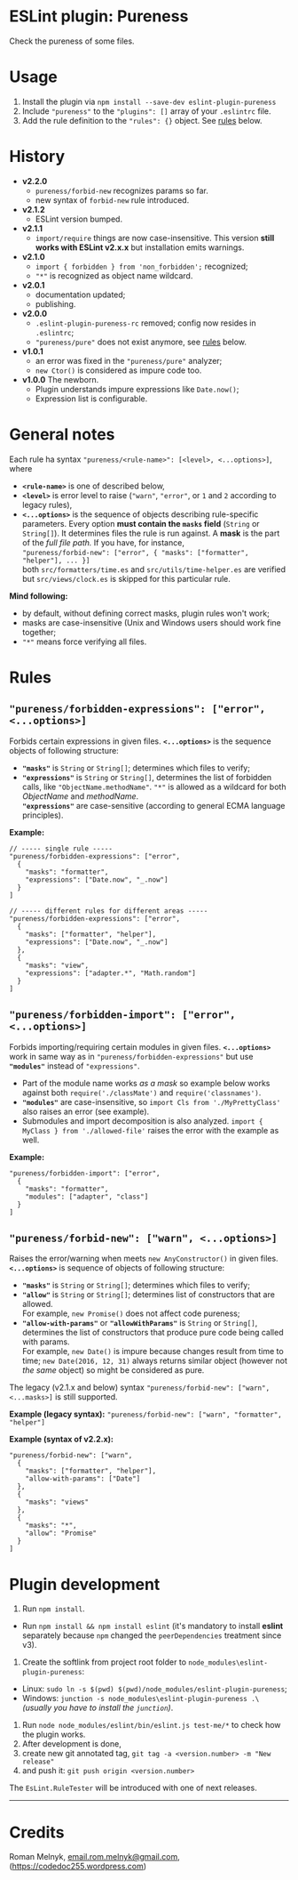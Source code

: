 # ESLint plugin: Pureness
Check the pureness of some files.

# Usage
1. Install the plugin via `npm install --save-dev eslint-plugin-pureness`
1. Include `"pureness"` to the `"plugins": []` array of your `.eslintrc` file.
1. Add the rule definition to the `"rules": {}` object. See [rules](#rules) below.

# History
- **v2.2.0**
  - `pureness/forbid-new` recognizes params so far.
  - new syntax of `forbid-new` rule introduced.
- **v2.1.2**
  - ESLint version bumped.
- **v2.1.1**
  - `import/require` things are now case-insensitive. This version **still works with ESLint v2.x.x** but installation emits warnings.
- **v2.1.0**
  - `import { forbidden } from 'non_forbidden';` recognized;
  - `"*"` is recognized as object name wildcard.
- **v2.0.1**
  - documentation updated;
  - publishing.
- **v2.0.0**
  - `.eslint-plugin-pureness-rc` removed; config now resides in `.eslintrc`;
  - `"pureness/pure"` does not exist anymore, see [rules](#rules) below.
- **v1.0.1**
  - an error was fixed in the `"pureness/pure"` analyzer;
  - `new Ctor()` is considered as impure code too.
- **v1.0.0** The newborn.
  - Plugin understands impure expressions like `Date.now()`;
  - Expression list is configurable.

# General notes
Each rule ha syntax `"pureness/<rule-name>": [<level>, <...options>]`, where
- **`<rule-name>`** is one of described below,
- **`<level>`** is error level to raise (`"warn"`, `"error"`, or `1` and `2` according to legacy rules),
- **`<...options>`** is the sequence of objects describing rule-specific parameters. Every option **must contain the `masks` field** (`String` or `String[]`). It determines files the rule is run against. A **mask** is the part of the _full file path._ If you have, for instance,  
   `"pureness/forbid-new": ["error", { "masks": ["formatter", "helper"], ... }]`  
   both `src/formatters/time.es` and `src/utils/time-helper.es` are verified but `src/views/clock.es` is skipped for this particular rule.

**Mind following:**
- by default, without defining correct masks, plugin rules won't work;
- masks are case-insensitive (Unix and Windows users should work fine together;
- `"*"` means force verifying all files.

# Rules
## `"pureness/forbidden-expressions": ["error", <...options>]`
Forbids certain expressions in given files. **`<...options>`** is the sequence objects of following structure:

- **`"masks"`** is `String` or `String[]`; determines which files to verify;
- **`"expressions"`** is `String` or `String[]`, determines the list of forbidden calls, like `"ObjectName.methodName"`. `"*"` is allowed as a wildcard for both _ObjectName_ and _methodName_.  
   **`"expressions"`** are case-sensitive (according to general ECMA language principles).

**Example:**
```
// ----- single rule -----
"pureness/forbidden-expressions": ["error",
  {
    "masks": "formatter",
    "expressions": ["Date.now", "_.now"]
  }
]

// ----- different rules for different areas -----
"pureness/forbidden-expressions": ["error",
  {
    "masks": ["formatter", "helper"],
    "expressions": ["Date.now", "_.now"]
  },
  {
    "masks": "view",
    "expressions": ["adapter.*", "Math.random"]
  }
]
```

## `"pureness/forbidden-import": ["error", <...options>]`
Forbids importing/requiring certain modules in given files. **`<...options>`** work in same way as in `"pureness/forbidden-expressions"` but use **`"modules"`** instead of `"expressions"`.

- Part of the module name works _as a mask_ so example below works against both `require('./classMate')` and `require('classnames')`.
- **`"modules"`** are case-insensitive, so `import Cls from './MyPrettyClass'` also raises an error (see example).
- Submodules and import decomposition is also analyzed. `import { MyClass } from './allowed-file'` raises the error with the example as well.

**Example:**
```
"pureness/forbidden-import": ["error",
  {
    "masks": "formatter",
    "modules": ["adapter", "class"]
  }
]
```

## `"pureness/forbid-new": ["warn", <...options>]`
Raises the error/warning when meets `new AnyConstructor()` in given files. **`<...options>`** is sequence of objects of following structure:

- **`"masks"`** is `String` or `String[]`; determines which files to verify;
- **`"allow"`** is `String` or `String[]`; determines list of constructors that are allowed.  
   For example, `new Promise()` does not affect code pureness;
- **`"allow-with-params"`** or **`"allowWithParams"`** is `String` or `String[]`, determines the list of constructors that produce pure code being called with params.  
   For example, `new Date()` is impure because changes result from time to time; `new Date(2016, 12, 31)` always returns similar object (however not _the same_ object) so might be considered as pure.

The legacy (v2.1.x and below) syntax `"pureness/forbid-new": ["warn", <...masks>]` is still supported.


**Example (legacy syntax):** `"pureness/forbid-new": ["warn", "formatter", "helper"]`

**Example (syntax of v2.2.x):**
```
"pureness/forbid-new": ["warn",
  {
    "masks": ["formatter", "helper"],
    "allow-with-params": ["Date"]
  },
  {
    "masks": "views"
  },
  {
    "masks": "*",
    "allow": "Promise"
  }
]
```

# Plugin development
1. Run `npm install`.
  - Run `npm install && npm install eslint` (it's mandatory to install **eslint** separately because `npm` changed the `peerDependencies` treatment since v3).
1. Create the softlink from project root folder to `node_modules\eslint-plugin-pureness`:
  - Linux: `sudo ln -s $(pwd) $(pwd)/node_modules/eslint-plugin-pureness`;
  - Windows: `junction -s node_modules\eslint-plugin-pureness .\` _(usually you have to install the `junction`)_.
1. Run `node node_modules/eslint/bin/eslint.js test-me/*` to check how the plugin works.
1. After development is done,
  1. create new git annotated tag, `git tag -a <version.number> -m "New release"`
  1. and push it: `git push origin <version.number>`

The `EsLint.RuleTester` will be introduced with one of next releases.

---

# Credits
Roman Melnyk, <email.rom.melnyk@gmail.com>, (https://codedoc255.wordpress.com)
